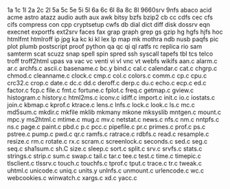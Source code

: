 1a
1c
1l
2a
2c
2l
5a
5c
5e
5i
5l
6a
6c
6l
8a
8c
8l
9660srv
9nfs
abaco
acid
acme
astro
atazz
audio
auth
aux
awk
bitsy
bzfs
bzip2
cb
cc
cdfs
cec
cfs
cifs
compress
con
cpp
cryptsetup
cwfs
db
dial
dict
diff
disk
dossrv
eqn
execnet
exportfs
ext2srv
faces
fax
grap
graph
grep
gs
gzip
hg
hgfs
hjfs
hoc
htmlfmt
htmlroff
ip
jpg
ka
kc
ki
kl
lex
lp
map
mk
mothra
ndb
nusb
paqfs
pic
plot
plumb
postscript
proof
python
qa
qc
qi
ql
ratfs
rc
replica
rio
sam
samterm
scat
scuzz
snap
spell
spin
spred
ssh
syscall
tapefs
tbl
tcs
telco
troff
troff2html
upas
va
vac
vc
venti
vi
vl
vnc
vt
webfs
wikifs
aan.c
alarm.c
ar.c
archfs.c
ascii.c
basename.c
bc.y
bind.c
cal.c
calendar.c
cat.c
chgrp.c
chmod.c
cleanname.c
clock.c
cmp.c
col.c
colors.c
comm.c
cp.c
cpu.c
crc32.c
crop.c
date.c
dc.c
dd.c
deroff.c
derp.c
du.c
echo.c
ecp.c
ed.c
factor.c
fcp.c
file.c
fmt.c
fortune.c
fplot.c
freq.c
getmap.c
gview.c
histogram.c
history.c
html2ms.c
iconv.c
idiff.c
import.c
init.c
io.c
iostats.c
join.c
kbmap.c
kprof.c
ktrace.c
lens.c
lnfs.c
lock.c
look.c
ls.c
mc.c
md5sum.c
mkdir.c
mkfile
mklib
mkmany
mkone
mksyslib
mntgen.c
mount.c
mpc.y
ms2html.c
mtime.c
mug.c
mv.c
netstat.c
news.c
nfs.c
nm.c
nntpfs.c
ns.c
page.c
paint.c
pbd.c
p.c
pcc.c
pipefile.c
pr.c
primes.c
prof.c
ps.c
pstree.c
pump.c
pwd.c
qr.c
ramfs.c
ratrace.c
rdbfs.c
read.c
resample.c
resize.c
rm.c
rotate.c
rx.c
scram.c
screenlock.c
seconds.c
sed.c
seg.c
seq.c
sha1sum.c
sh.C
size.c
sleep.c
sort.c
split.c
srv.c
srvfs.c
stats.c
strings.c
strip.c
sum.c
swap.c
tail.c
tar.c
tee.c
test.c
time.c
timepic.c
tlsclient.c
tlssrv.c
touch.c
touchfs.c
tprof.c
tput.c
trace.c
tr.c
tweak.c
uhtml.c
unicode.c
uniq.c
units.y
unlnfs.c
unmount.c
urlencode.c
wc.c
webcookies.c
winwatch.c
xargs.c
xd.c
yacc.c
